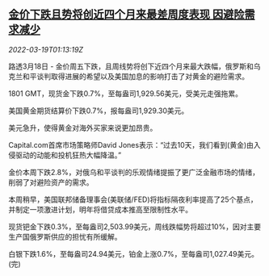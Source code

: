 <!--1647653463000-->
[金价下跌且势将创近四个月来最差周度表现 因避险需求减少](https://cn.reuters.com/article/global-precious-metal-drv-0319-idCNKCS2LG00R)
------

<div><i>2022-03-19T01:13:19Z</i></div><p>路透3月18日 - 金价周五下跌，且周线势将创下近四个月来最大跌幅，俄罗斯和乌克兰和平谈判取得进展的希望以及美国加息的影响打击了对黄金的避险需求。</p><p>1801 GMT，现货金下跌0.7%，至每盎司1,929.56美元，受美元走强拖累。</p><p>美国黄金期货结算价下跌0.7%，报每盎司1,929.30美元。</p><p>美元急升，使得黄金对海外买家来说更加昂贵。</p><p>Capital.com首席市场策略师David Jones表示：“过去10天，我们看到(黄金)由入侵驱动的动能和投机狂热大幅降温。”</p><p>金价本周下跌2.8%，对俄乌和平谈判的乐观情绪提振了更广泛金融市场的情绪，削弱了对避险资产的需求。</p><p>本周稍早，美国联邦储备理事会(美联储/FED)将指标隔夜利率提高了25个基点，并制定一项激进计划，明年将借贷成本推高至限制性水平。</p><p>现货钯金下跌0.3%，至每盎司2,503.99美元，周线跌幅势将超过10%，因对主要生产国俄罗斯供应的担忧有所缓解。</p><p>白银下跌1.6%，至每盎司24.94美元，铂金上涨0.7%，至每盎司1,027.49美元。(完)</p>
